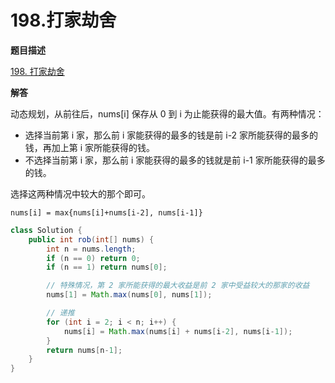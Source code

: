 # 198.打家劫舍

**题目描述**

[198. 打家劫舍](https://leetcode-cn.com/problems/house-robber/)

**解答**

动态规划，从前往后，nums[i] 保存从 0 到 i 为止能获得的最大值。有两种情况：

- 选择当前第 i 家，那么前 i 家能获得的最多的钱是前 i-2 家所能获得的最多的钱，再加上第 i 家所能获得的钱。
- 不选择当前第 i 家，那么前 i 家能获得的最多的钱就是前 i-1 家所能获得的最多的钱。

选择这两种情况中较大的那个即可。

```
nums[i] = max{nums[i]+nums[i-2], nums[i-1]}
```

```java
class Solution {
    public int rob(int[] nums) {
        int n = nums.length;
        if (n == 0) return 0;
        if (n == 1) return nums[0];

        // 特殊情况，第 2 家所能获得的最大收益是前 2 家中受益较大的那家的收益
        nums[1] = Math.max(nums[0], nums[1]);

        // 递推
        for (int i = 2; i < n; i++) {
            nums[i] = Math.max(nums[i] + nums[i-2], nums[i-1]);
        }
        return nums[n-1];
    }
}
```